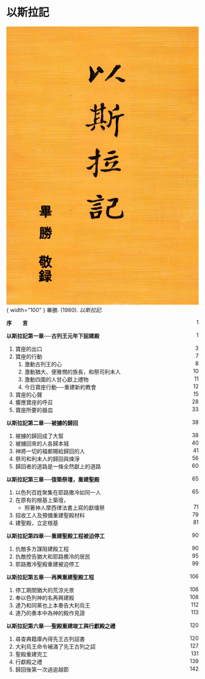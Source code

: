 # 以斯拉記
![](../images/cover/以斯拉記.webp){ width="100" }
畢勝. (1980). *以斯拉記*.

**序　　言** <span style="float: right;">1</span>

**以斯拉記第一章──古列王元年下詔建殿** <span style="float: right;">1</span>

1. 寶座的出口 <span style="float: right;">3</span>
1. 寶座的行動 <span style="float: right;">7</span>
    1. 激動古列王的心 <span style="float: right;">8</span>
    1. 激動猶大、便雅憫的族長，和祭司利未人 <span style="float: right;">10</span>
    1. 激動四圍的人甘心獻上禮物 <span style="float: right;">11</span>
    1. 今日寶座行動──重建新約教會 <span style="float: right;">12</span>
1. 寶座的心聲 <span style="float: right;">15</span>
1. 響應寶座的呼召 <span style="float: right;">28</span>
1. 寶座所要的器皿 <span style="float: right;">33</span>

**以斯拉記第二章──被擄的歸回** <span style="float: right;">38</span>

1. 被擄的歸回成了大幫 <span style="float: right;">38</span>
1. 被擄回來的人各歸本城 <span style="float: right;">40</span>
1. 神將一切的福都賜給歸回的人 <span style="float: right;">41</span>
1. 祭司和利未人的歸回與煉淨 <span style="float: right;">56</span>
1. 歸回者的道路是一條全然獻上的道路 <span style="float: right;">60</span>

**以斯拉記第三章──復築祭壇，重建聖殿** <span style="float: right;">65</span>

1. 以色列百姓聚集在耶路撒冷如同一人 <span style="float: right;">65</span>
1. 在原有的根基上築壇，</span>
    * 照著神人摩西律法書上寫的獻燔祭 <span style="float: right;">71</span>
1. 招收工人及預備重建聖殿材料 <span style="float: right;">79</span>
1. 建聖殿，立定根基 <span style="float: right;">81</span>

**以斯拉記第四章──重建聖殿工程被迫停工** <span style="float: right;">90</span>

1. 仇敵多方謀阻建殿工程 <span style="float: right;">90</span>
1. 仇敵控告猶大和耶路撒冷的居民 <span style="float: right;">95</span>
1. 耶路撒冷聖殿重建被迫停工 <span style="float: right;">99</span>

**以斯拉記第五章──再興重建聖殿工程** <span style="float: right;">106</span>

1. 停工期間猶大的荒涼光景 <span style="float: right;">106</span>
1. 奉以色列神的名再興建殿 <span style="float: right;">108</span>
1. 達乃和同黨也上本奏告大利烏王 <span style="float: right;">112</span>
1. 達乃的奏本中為神的殿作見證 <span style="float: right;">113</span>

**以斯拉記第六章──聖殿重建竣工與行獻殿之禮** <span style="float: right;">120</span>

1. 尋查典籍庫內得先王古列詔書 <span style="float: right;">120</span>
1. 大利烏王命令補滿了先王古列之詔 <span style="float: right;">127</span>
1. 聖殿重建完工 <span style="float: right;">131</span>
1. 行獻殿之禮 <span style="float: right;">139</span>
1. 歸回後第一次過逾越節 <span style="float: right;">142</span>